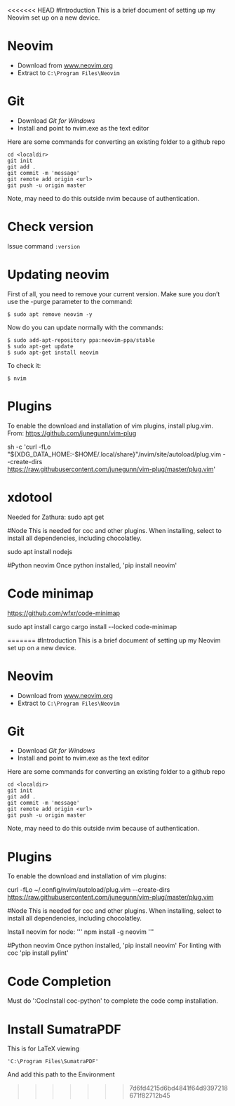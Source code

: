 <<<<<<< HEAD
#Introduction
This is a brief document of setting up my Neovim set up on a new device.

# Neovim
* Download from www.neovim.org
* Extract to `C:\Program Files\Neovim`

# Git
* Download *Git for Windows*
* Install and point to nvim.exe as the text editor

Here are some commands for converting an existing folder to a github repo

    cd <localdir>
    git init
    git add .
    git commit -m 'message'
    git remote add origin <url>
    git push -u origin master

Note, may need to do this outside nvim because of authentication.

# Check version

Issue command `:version`

# Updating neovim

First of all, you need to remove your current version. Make sure you don’t use the -purge parameter to the command:

    $ sudo apt remove neovim -y

Now do you can update normally with the commands:

    $ sudo add-apt-repository ppa:neovim-ppa/stable
    $ sudo apt-get update
    $ sudo apt-get install neovim

To check it:

    $ nvim

# Plugins

To enable the download and installation of vim plugins, install plug.vim. 
From: https://github.com/junegunn/vim-plug

sh -c 'curl -fLo "${XDG_DATA_HOME:-$HOME/.local/share}"/nvim/site/autoload/plug.vim --create-dirs \
       https://raw.githubusercontent.com/junegunn/vim-plug/master/plug.vim'

# xdotool
Needed for Zathura: sudo apt get

#Node
This is needed for coc and other plugins.
When installing, select to install all dependencies, including chocolatley.

sudo apt install nodejs

#Python neovim
Once python installed, 'pip install neovim'

# Code minimap
https://github.com/wfxr/code-minimap

sudo apt  install cargo
cargo install --locked code-minimap

=======
#Introduction
This is a brief document of setting up my Neovim set up on a new device.

# Neovim
* Download from www.neovim.org
* Extract to `C:\Program Files\Neovim`

# Git
* Download *Git for Windows*
* Install and point to nvim.exe as the text editor

Here are some commands for converting an existing folder to a github repo

    cd <localdir>
    git init
    git add .
    git commit -m 'message'
    git remote add origin <url>
    git push -u origin master

Note, may need to do this outside nvim because of authentication.

# Plugins
To enable the download and installation of vim plugins:

curl -fLo ~/.config/nvim/autoload/plug.vim --create-dirs https://raw.githubusercontent.com/junegunn/vim-plug/master/plug.vim

#Node
This is needed for coc and other plugins.
When installing, select to install all dependencies, including chocolatley.

Install neovim for node:
'''
npm install -g neovim
'''

#Python neovim
Once python installed, 'pip install neovim'
For linting with coc 'pip install pylint'

# Code Completion
Must do ':CocInstall coc-python' to complete the code comp installation.

# Install SumatraPDF
This is for LaTeX viewing

    'C:\Program Files\SumatraPDF'

And add this path to the Environment 
>>>>>>> 7d6fd4215d6bd4841f64d9397218671f82712b45
